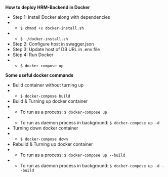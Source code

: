 **How to deploy HRM-Backend in Docker**

- Step 1: Install Docker along with dependencies
- - `$ chmod +x docker-install.sh`
- - `$ ./docker-install.sh`
- Step 2: Configure host in swagger.json
- Step 3: Update host of DB URL in .env file
- Step 4: Run Docker
- - `$ docker-compose up`

**Some useful docker commands**
- Build container without turning up
- - `$ docker-compose build`
- Build & Turning up docker container
- - To run as a process: `$ docker-compose up`
- - To run as daemon process in background: `$ docker-compose up -d`
- Turning down docker container
- - `$ docker-compose down`
- Rebuild & Turning up docker container
- - To run as a process: `$ docker-compose up --build`
- - To run as daemon process in background: `$ docker-compose up -d --build`